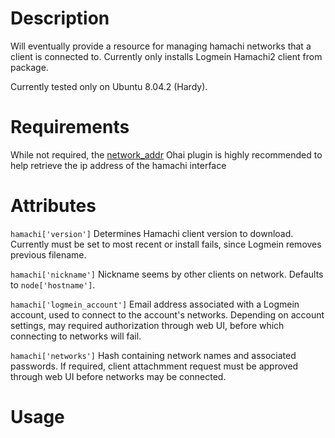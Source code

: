 Description
===========
Will eventually provide a resource for managing hamachi networks that a client is
connected to. Currently only installs Logmein Hamachi2 client from package.

Currently tested only on Ubuntu 8.04.2 (Hardy).

Requirements
============

While not required, the [network_addr](https://gist.github.com/1040543) Ohai plugin is highly recommended
to help retrieve the ip address of the hamachi interface

Attributes
==========
`hamachi['version']`
Determines Hamachi client version to download. Currently must be set to most
recent or install fails, since Logmein removes previous filename.

`hamachi['nickname']`
Nickname seems by other clients on network. Defaults to `node['hostname']`.

`hamachi['logmein_account']`
Email address associated with a Logmein account, used to connect to the
account's networks. Depending on account settings, may required authorization
through web UI, before which connecting to networks will fail.

`hamachi['networks']`
Hash containing network names and associated passwords. If required, client
attachmment request must be approved through web UI before networks may be
connected.

Usage
=====

